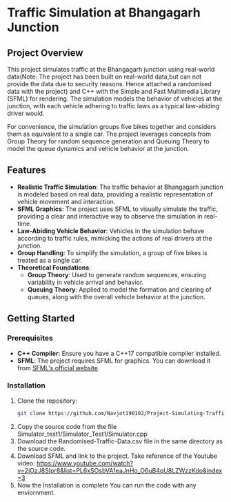 # Traffic Simulation at Bhangagarh Junction

## Project Overview

This project simulates traffic at the Bhangagarh junction using real-world data(Note: The project has been built on real-world data,but can not provide the data due to security reasons. Hence attached a randomised data with the project) and C++ with the Simple and Fast Multimedia Library (SFML) for rendering. The simulation models the behavior of vehicles at the junction, with each vehicle adhering to traffic laws as a typical law-abiding driver would. 

For convenience, the simulation groups five bikes together and considers them as equivalent to a single car. The project leverages concepts from Group Theory for random sequence generation and Queuing Theory to model the queue dynamics and vehicle behavior at the junction.

## Features

- **Realistic Traffic Simulation**: The traffic behavior at Bhangagarh junction is modeled based on real data, providing a realistic representation of vehicle movement and interaction.
- **SFML Graphics**: The project uses SFML to visually simulate the traffic, providing a clear and interactive way to observe the simulation in real-time.
- **Law-Abiding Vehicle Behavior**: Vehicles in the simulation behave according to traffic rules, mimicking the actions of real drivers at the junction.
- **Group Handling**: To simplify the simulation, a group of five bikes is treated as a single car.
- **Theoretical Foundations**:
  - **Group Theory**: Used to generate random sequences, ensuring variability in vehicle arrival and behavior.
  - **Queuing Theory**: Applied to model the formation and clearing of queues, along with the overall vehicle behavior at the junction.

## Getting Started

### Prerequisites

- **C++ Compiler**: Ensure you have a C++17 compatible compiler installed.
- **SFML**: The project requires SFML for graphics. You can download it from [SFML's official website](https://www.sfml-dev.org/download.php).

### Installation

1. Clone the repository:
   ```bash
   git clone https://github.com/Navjot190102/Project-Simulating-Traffic-Bhangagarh-Intersection.git
2. Copy the source code from the file Simulator_test1/Simulator_Test1/Simulator.cpp
3. Download the Randomised-Traffic-Data.csv file in the same directory as the source code.
4. Download SFML and link to the project. Take reference of the Youtube video: https://www.youtube.com/watch?v=2jOzJ8SIpr8&list=PL6xSOsbVA1eaJnHo_O6uB4qU8LZWzzKdo&index=3
5. Now the Installation is complete You can run the code with any enviornment.

